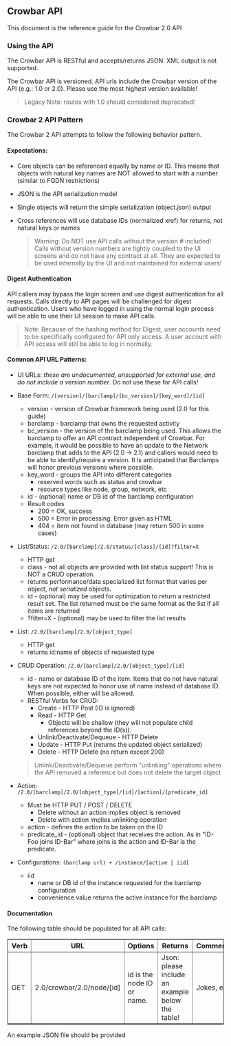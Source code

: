 ## Crowbar API

This document is the reference guide for the Crowbar 2.0 API

### Using the API

The Crowbar API is RESTful and accepts/returns JSON.  XML output is not supported.

The Crowbar API is versioned.  API urls include the Crowbar version of the API (e.g.: 1.0 or 2.0).  Please use the most highest version available!

> Legacy Note: routes with 1.0 should considered deprecated!

### Crowbar 2 API Pattern

The Crowbar 2 API attempts to follow the following behavior pattern.

#### Expectations:

* Core objects can be referenced equally by name or ID.  This means that objects with natural key names are NOT allowed to start with a number (similar to FQDN restrictions)
* JSON is the API serialization model
* Single objects will return the simple serialization (object.json) output
* Cross references will use database IDs (normalized xref) for returns, not natural keys or names

  > Warning: Do NOT use API calls without the version # included!  Calls without version numbers are tightly coupled to the UI screens and do not have any contract at all.  They are expected to be used internally by the UI and not maintained for external users!

#### Digest Authentication
API callers may bypass the login screen and use digest authentication for all requests.  Calls directly to API pages will be challenged for digest authentication.  Users who have logged in using the normal login process will be able to use their UI session to make API calls.

  > Note: Because of the hashing method for Digest, user accounts need to be specifically configured for API only access.  A user account with API access will still be able to log in normally.

#### Common API URL Patterns:

* UI URLs: _these are undocumented, unsupported for external use, and do not include a version number_.  Do not use these for API calls!

* Base Form: `/[version]/[barclamp]/[bc_version]/[key_word]/[id]`
  * version - version of Crowbar framework being used (2.0 for this guide)
  * barclamp - barclamp that owns the requested activity
  * bc_version - the version of the barclamp being used.  This allows the barclamp to offer an API contract independent of Crowbar.  For example, it would be possible to have an update to the Network barclamp that adds to the API (2.0 -> 2.1) and callers would need to be able to identify/require a version.  It is anticipated that Barclamps will honor previous versions where possible.
  * key_word - groups the API into different categories
     * reserved words such as status and crowbar
     * resource types like node, group, network, etc
  * id - (optional) name or DB id of the barclamp configuration
  * Result codes
     * 200 = OK, success
     * 500 = Error in processing.  Error given as HTML
     * 404 = item not found in database (may return 500 in some cases)

* List/Status: `/2.0/[barclamp]/2.0/status/[class]/[id]?filter=X`
  * HTTP get
  * class - not all objects are provided with list status support!  This is NOT a CRUD operation.
  * returns performance/data specialized list format that varies per object, _not serialized_ objects.  
  * id - (optional) may be used for optimization to return a restricted result set.  The list returned must be the same format as the list if all items are returned
  * ?filter=X - (optional) may be used to filter the list results  

* List: `/2.0/[barclamp]/2.0/[object_type]`
  * HTTP get
  * returns id:name of objects of requested type

* CRUD Operation: `/2.0/[barclamp]/2.0/[object_type]/[id]`
  * id - name or database ID of the item.  Items that do not have natural keys are not expected to honor use of name instead of database ID.  When possible, either will be allowed.
  * RESTful Verbs for CRUD:
     * Create - HTTP Post (ID is ignored)
     * Read - HTTP Get
       * Objects will be shallow (they will not populate child references beyond the ID(s)).
     * Unlink/Deactivate/Dequeue - HTTP Delete 
     * Update - HTTP Put (returns the updated object serialized)
     * Delete - HTTP Delete (no return except 200)

  > Unlink/Deactivate/Dequeue perform "unlinking" operations where the API removed a reference but does not delete the target object 
  
* Action: `/2.0/[barclamp]/2.0/[object_type]/[id]/[action]/[predicate_id]`
  * Must be HTTP PUT / POST / DELETE
      * Delete without an action implies object is removed
      * Delete with action implies unlinking operation
  * action - defines the action to be taken on the ID
  * predicate_id - (optional) object that receives the action.  As in "ID-Foo joins ID-Bar" where joins is the action and ID-Bar is the predicate.

* Configurations: `(barclamp url) + /instance/[active | iid]`
   * iid 
      * name or DB id of the instance requested for the barclamp configuration
      * convenience value returns the active instance for the barclamp

#### Documentation

The following table should be populated for all API calls:

<table border=1>
<tr><th> Verb </th><th> URL </th><th> Options </th><th> Returns </th><th> Comments </th></tr>
<tr><td> GET  </td>
  <td> 2.0/crowbar/2.0/node/[id] </td>
  <td> id is the node ID or name. </td>
  <td> Json: please include an example below the table! </td>
  <td> Jokes, etc </td></tr>
</table>

An example JSON file should be provided
